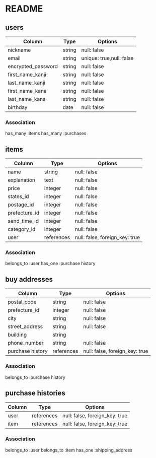 # README

## users

|Column             |Type   |Options                  |
|-------------------|-------|-------------------------|
|nickname           |string |null: false              |
|email              |string |unique: true,null: false |
|encrypted_password |string |null: false              |
|first_name_kanji   |string |null: false              |
|last_name_kanji    |string |null: false              |
|first_name_kana    |string |null: false              |
|last_name_kana     |string |null: false              |
|birthday           |date   |null: false              |


### Association
has_many :items
has_many :purchases

## items

|Column             |Type       |Options                        |
|-------------------|-----------|-------------------------------|
|name               |string     |null: false                    |
|explanation        |text       |null: false                    |
|price              |integer    |null: false                    |
|states_id          |integer    |null: false                    |
|postage_id         |integer    |null: false                    |
|prefecture_id      |integer    |null: false                    |
|send_time_id       |integer    |null: false                    |
|category_id        |integer    |null: false                    |
|user               |references |null: false, foreign_key: true |

### Association
belongs_to :user
has_one :purchase history

## buy addresses

|Column          |Type        |Options                        |
|----------------|------------|-------------------------------|
|postal_code     |string      |null: false                    |
|prefecture_id   |integer     |null: false                    |
|city            |string      |null: false                    |
|street_address  |string      |null: false                    |
|building        |string      |                               |
|phone_number    |string      |null: false                    |
|purchase history|references  |null: false, foreign_key: true |


### Association
belongs_to :purchase history

## purchase histories

|Column              |Type       |Options                        |
|--------------------|-----------|-------------------------------|
|user                |references |null: false, foreign_key: true |
|item                |references |null: false, foreign_key: true |


### Association
belongs_to :user
belongs_to :item
has_one :shipping_address